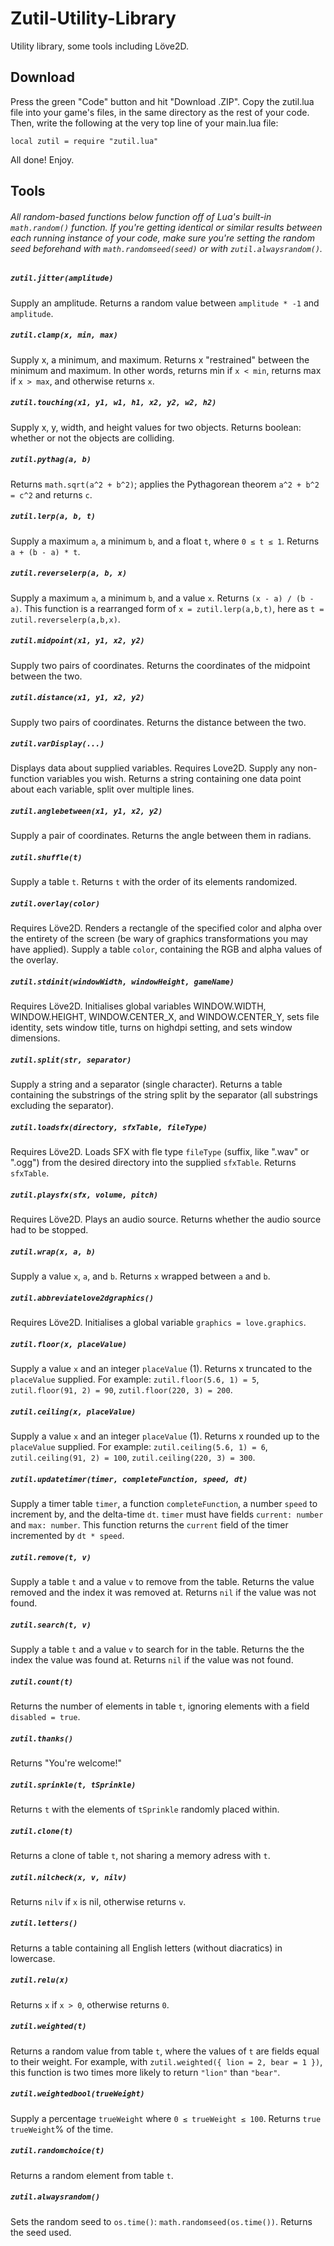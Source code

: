 # Zutil-Utility-Library
Utility library, some tools including Löve2D.

## Download
Press the green "Code" button and hit "Download .ZIP". Copy the zutil.lua file into your game's files, in the same directory as the rest of your code.
Then, write the following at the very top line of your main.lua file:

`local zutil = require "zutil.lua"`

All done! Enjoy.

## Tools

###### All random-based functions below function off of Lua's built-in `math.random()` function. If you're getting identical or similar results between each running instance of your code, make sure you're setting the random seed beforehand with `math.randomseed(seed)` or with `zutil.alwaysrandom()`.

##### `zutil.jitter(amplitude)`
Supply an amplitude. Returns a random value between `amplitude * -1` and `amplitude`.

##### `zutil.clamp(x, min, max)`
Supply x, a minimum, and maximum. Returns x "restrained" between the minimum and maximum. In other words, returns min if `x < min`, returns max if `x > max`, and otherwise returns `x`.

##### `zutil.touching(x1, y1, w1, h1, x2, y2, w2, h2)`
Supply x, y, width, and height values for two objects. Returns boolean: whether or not the objects are colliding.

##### `zutil.pythag(a, b)`
Returns `math.sqrt(a^2 + b^2)`; applies the Pythagorean theorem `a^2 + b^2 = c^2` and returns `c`.

##### `zutil.lerp(a, b, t)`
Supply a maximum `a`, a minimum `b`, and a float `t`, where `0 ≤ t ≤ 1`. Returns `a + (b - a) * t`.

##### `zutil.reverselerp(a, b, x)`
Supply a maximum `a`, a minimum `b`, and a value `x`. Returns `(x - a) / (b - a)`. This function is a rearranged form of `x = zutil.lerp(a,b,t)`, here as `t = zutil.reverselerp(a,b,x)`.

##### `zutil.midpoint(x1, y1, x2, y2)`
Supply two pairs of coordinates. Returns the coordinates of the midpoint between the two.

##### `zutil.distance(x1, y1, x2, y2)`
Supply two pairs of coordinates. Returns the distance between the two.

##### `zutil.varDisplay(...)`
Displays data about supplied variables. Requires Love2D. Supply any non-function variables you wish. Returns a string containing one data point about each variable, split over multiple lines.

##### `zutil.anglebetween(x1, y1, x2, y2)`
Supply a pair of coordinates. Returns the angle between them in radians.

##### `zutil.shuffle(t)`
Supply a table `t`. Returns `t` with the order of its elements randomized.

##### `zutil.overlay(color)`
Requires Löve2D. Renders a rectangle of the specified color and alpha over the entirety of the screen (be wary of graphics transformations you may have applied). Supply a table `color`, containing the RGB and alpha values of the overlay.

##### `zutil.stdinit(windowWidth, windowHeight, gameName)`
Requires Löve2D. Initialises global variables WINDOW.WIDTH, WINDOW.HEIGHT, WINDOW.CENTER_X, and WINDOW.CENTER_Y, sets file identity, sets window title, turns on highdpi setting, and sets window dimensions.

##### `zutil.split(str, separator)`
Supply a string and a separator (single character). Returns a table containing the substrings of the string split by the separator (all substrings excluding the separator).

##### `zutil.loadsfx(directory, sfxTable, fileType)`
Requires Löve2D. Loads SFX with fle type `fileType` (suffix, like ".wav" or ".ogg") from the desired directory into the supplied `sfxTable`. Returns `sfxTable`.

##### `zutil.playsfx(sfx, volume, pitch)`
Requires Löve2D. Plays an audio source. Returns whether the audio source had to be stopped.

##### `zutil.wrap(x, a, b)`
Supply a value `x`, `a`, and `b`. Returns `x` wrapped between `a` and `b`.

##### `zutil.abbreviatelove2dgraphics()`
Requires Löve2D. Initialises a global variable `graphics = love.graphics`.

##### `zutil.floor(x, placeValue)`
Supply a value `x` and an integer `placeValue` (1). Returns x truncated to the `placeValue` supplied. For example: `zutil.floor(5.6, 1) = 5`, `zutil.floor(91, 2) = 90`, `zutil.floor(220, 3) = 200`.

##### `zutil.ceiling(x, placeValue)`
Supply a value `x` and an integer `placeValue` (1). Returns x rounded up to the `placeValue` supplied. For example: `zutil.ceiling(5.6, 1) = 6`, `zutil.ceiling(91, 2) = 100`, `zutil.ceiling(220, 3) = 300`.

##### `zutil.updatetimer(timer, completeFunction, speed, dt)`
Supply a timer table `timer`, a function `completeFunction`, a number `speed` to increment by, and the delta-time `dt`. `timer` must have fields `current: number` and `max: number`. This function returns the `current` field of the timer incremented by `dt * speed`.

##### `zutil.remove(t, v)`
Supply a table `t` and a value `v` to remove from the table. Returns the value removed and the index it was removed at. Returns `nil` if the value was not found.

##### `zutil.search(t, v)`
Supply a table `t` and a value `v` to search for in the table. Returns the the index the value was found at. Returns `nil` if the value was not found.

##### `zutil.count(t)`
Returns the number of elements in table `t`, ignoring elements with a field `disabled = true`.

##### `zutil.thanks()`
Returns "You're welcome!"

##### `zutil.sprinkle(t, tSprinkle)`
Returns `t` with the elements of `tSprinkle` randomly placed within.

##### `zutil.clone(t)`
Returns a clone of table `t`, not sharing a memory adress with `t`.

##### `zutil.nilcheck(x, v, nilv)`
Returns `nilv` if `x` is nil, otherwise returns `v`.

##### `zutil.letters()`
Returns a table containing all English letters (without diacratics) in lowercase.

##### `zutil.relu(x)`
Returns `x` if `x > 0`, otherwise returns `0`.

##### `zutil.weighted(t)`
Returns a random value from table `t`, where the values of `t` are fields equal to their weight. For example, with `zutil.weighted({ lion = 2, bear = 1 })`, this function is two times more likely to return `"lion"` than `"bear"`.

##### `zutil.weightedbool(trueWeight)`
Supply a percentage `trueWeight` where `0 ≤ trueWeight ≤ 100`. Returns `true` `trueWeight`% of the time.

##### `zutil.randomchoice(t)`
Returns a random element from table `t`.

##### `zutil.alwaysrandom()`
Sets the random seed to `os.time()`: `math.randomseed(os.time())`. Returns the seed used.
